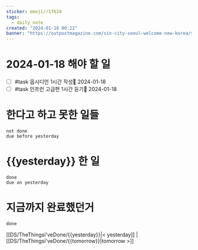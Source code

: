 ```yaml
---
sticker: emoji//1f624
tags:
  - daily_note
created: "2024-01-18 00:22"
banner: "https://outpostmagazine.com/sin-city-seoul-welcome-new-korea/seoul-skyline-photo/"
---
```


# 2024-01-18 해야 할 일

- [ ] #task 옵시디언 1시간 작성📅 2024-01-18
- [ ] #task 인프런 고급편 1시간 듣기📅 2024-01-18

# 한다고 하고 못한 일들
```tasks
not done
due before yesterday
```
# {{yesterday}} 한 일
```tasks
done
due on yesterday
```
# 지금까지 완료했던거 
```tasks
done
```
[[DS/TheThingsi'veDone/{{yesterday}}|< yesterday]] | [[DS/TheThingsi'veDone/{{tomorrow}}|tomorrow >]]